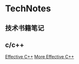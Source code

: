 # TechNotes
## 技术书籍笔记
## c/c++
[Effective C++](C-C++/Effective%20C++/Effective%20C++.md)
[More Effective C++](C-C++/More%20Effective%20C++/More%20Effective%20C++.md)